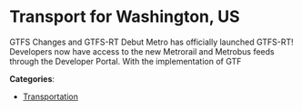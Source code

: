 # Transport for Washington, US

GTFS Changes and GTFS-RT Debut Metro has officially launched GTFS-RT! Developers now have access to the new Metrorail and Metrobus feeds through the Developer Portal. With the implementation of GTF

**Categories**:

- [Transportation](https://github/apis-list/apis-list#transportation)



